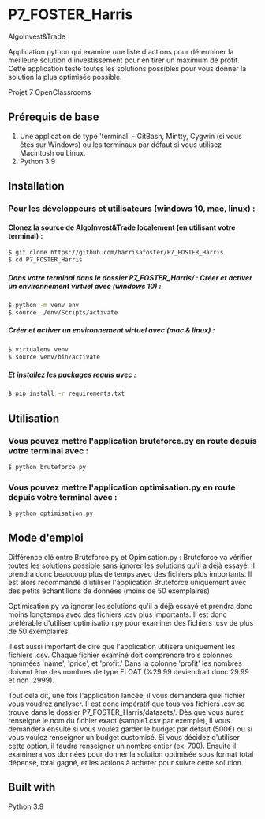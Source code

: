 # P7_FOSTER_Harris
AlgoInvest&Trade

Application python qui examine une liste d'actions pour déterminer 
la meilleure solution d'investissement pour en tirer un maximum de profit. Cette application teste toutes les
solutions possibles pour vous donner la solution la plus optimisée possible. 

Projet 7 OpenClassrooms

## Prérequis de base
1. Une application de type 'terminal' - GitBash, Mintty, Cygwin (si vous êtes sur Windows) 
   ou les terminaux par défaut si vous utilisez Macintosh ou Linux.
2. Python 3.9

## Installation
### Pour les développeurs et utilisateurs (windows 10, mac, linux) :
#### Clonez la source de AlgoInvest&Trade localement (en utilisant votre terminal) :
```sh
$ git clone https://github.com/harrisafoster/P7_FOSTER_Harris
$ cd P7_FOSTER_Harris
```
##### Dans votre terminal dans le dossier P7_FOSTER_Harris/ : Créer et activer un environnement virtuel avec (windows 10) :
```sh
$ python -m venv env
$ source ./env/Scripts/activate
```
##### Créer et activer un environnement virtuel avec (mac & linux) :
```sh
$ virtualenv venv
$ source venv/bin/activate
```
##### Et installez les packages requis avec :
```sh
$ pip install -r requirements.txt
```
## Utilisation
### Vous pouvez mettre l'application bruteforce.py en route depuis votre terminal avec :
```sh
$ python bruteforce.py
```
### Vous pouvez mettre l'application optimisation.py en route depuis votre terminal avec :
```sh
$ python optimisation.py
```

## Mode d'emploi

Différence clé entre Bruteforce.py et Opimisation.py : Bruteforce va vérifier toutes les solutions possible sans ignorer
les solutions qu'il a déjà essayé. Il prendra donc beaucoup plus de temps avec des fichiers plus importants. Il est alors
recommandé d'utiliser l'application Bruteforce uniquement avec des petits échantillons de données (moins de 50 exemplaires)

Optimisation.py va ignorer les solutions qu'il a déjà essayé et prendra donc moins longtemps avec des fichiers .csv
plus importants. Il est donc préférable d'utiliser optimisation.py pour examiner des fichiers .csv de plus de 50 exemplaires.

Il est aussi important de dire que l'application utilisera uniquement les fichiers .csv. Chaque fichier examiné doit
comprendre trois colonnes nommées 'name', 'price', et 'profit.' Dans la colonne 'profit' les nombres doivent être
des nombres de type FLOAT (%29.99 deviendrait donc 29.99 et non .2999).

Tout cela dit, une fois l'application lancée, il vous demandera quel fichier vous voudrez analyser. Il est donc impératif
que tous vos fichiers .csv se trouve dans le dossier P7_FOSTER_Harris/datasets/. Dès que vous aurez renseigné le nom du 
fichier exact (sample1.csv par exemple), il vous demandera ensuite si vous voulez garder le budget par défaut (500€) ou 
si vous voulez renseigner un budget customisé. Si vous décidez d'utiliser cette option, il faudra renseigner un nombre
entier (ex. 700). Ensuite il examinera vos données pour donner la solution optimisée sous format total dépensé, total gagné, 
et les actions à acheter pour suivre cette solution. 

## Built with
Python 3.9 